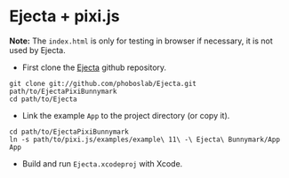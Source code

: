 # Ejecta + pixi.js

**Note:** The `index.html` is only for testing in browser if necessary, it is not used by Ejecta.

- First clone the [Ejecta](https://github.com/phoboslab/Ejecta) github repository.

```shell
git clone git://github.com/phoboslab/Ejecta.git path/to/EjectaPixiBunnymark
cd path/to/Ejecta
```

- Link the example `App` to the project directory (or copy it).

```shell
cd path/to/EjectaPixiBunnymark
ln -s path/to/pixi.js/examples/example\ 11\ -\ Ejecta\ Bunnymark/App App
```

- Build and run `Ejecta.xcodeproj` with Xcode.
